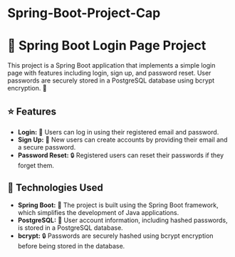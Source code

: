 # Spring-Boot-Project-Cap

# 🌟 Spring Boot Login Page Project

This project is a Spring Boot application that implements a simple login page with features including login, sign up, and password reset. User passwords are securely stored in a PostgreSQL database using bcrypt encryption. 🔐

## ⭐️ Features

- **Login:** 👤 Users can log in using their registered email and password.
- **Sign Up:** 📝 New users can create accounts by providing their email and a secure password.
- **Password Reset:** 🔒 Registered users can reset their passwords if they forget them.

## 🚀 Technologies Used

- **Spring Boot:** 🌱 The project is built using the Spring Boot framework, which simplifies the development of Java applications.
- **PostgreSQL:** 🐘 User account information, including hashed passwords, is stored in a PostgreSQL database.
- **bcrypt:** 🔒 Passwords are securely hashed using bcrypt encryption before being stored in the database.
